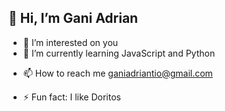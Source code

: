 ## 👋 Hi, I’m Gani Adrian
- 👀 I’m interested on you
- 🌱 I’m currently learning JavaScript and Python
<!-- - 💞️ I’m looking to collaborate on ... -->
- 📫 How to reach me ganiadriantio@gmail.com
<!-- - 😄 Pronouns: ... -->
- ⚡ Fun fact: I like Doritos

<!---
Nijika21/Nijika21 is a ✨ special ✨ repository because its `README.md` (this file) appears on your GitHub profile.
You can click the Preview link to take a look at your changes.
--->
